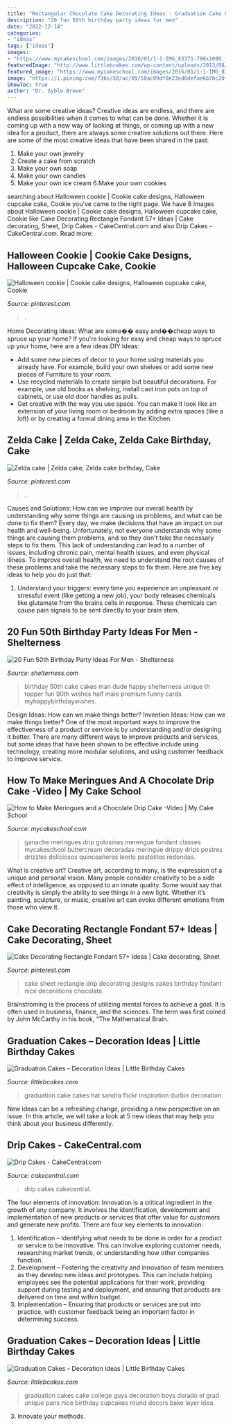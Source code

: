 ```yaml
---
title: "Rectangular Chocolate Cake Decorating Ideas : Graduation Cake Cakes Hat Sandra Flickr Inspiration Durbin Decoration"
description: "20 fun 50th birthday party ideas for men"
date: "2022-12-14"
categories:
- "ideas"
tags: ["ideas"]
images:
- "https://www.mycakeschool.com/images/2016/01/1-1-IMG_83371-780x1096.jpg"
featuredImage: "http://www.littlebcakes.com/wp-content/uploads/2013/08/Graduation-Hat-Cake.jpg"
featured_image: "https://www.mycakeschool.com/images/2016/01/1-1-IMG_83371-780x1096.jpg"
image: "https://i.pinimg.com/736x/58/ac/09/58ac09df8e23ed6defae6b7bc20f555f.jpg"
ShowToc: true
author: "Dr. Syble Brown"
---
```



What are some creative ideas?
Creative ideas are endless, and there are endless possibilities when it comes to what can be done. Whether it is coming up with a new way of looking at things, or coming up with a new idea for a product, there are always some creative solutions out there. Here are some of the most creative ideas that have been shared in the past:
1. Make your own jewelry 
2. Create a cake from scratch 
3. Make your own soap 
4. Make your own candles 
5. Make your own ice cream 
6.Make your own cookies 

	

		
searching about Halloween cookie | Cookie cake designs, Halloween cupcake cake, Cookie you've came to the right page. We have 8 Images about Halloween cookie | Cookie cake designs, Halloween cupcake cake, Cookie like Cake Decorating Rectangle Fondant 57+ Ideas | Cake decorating, Sheet, Drip Cakes - CakeCentral.com and also Drip Cakes - CakeCentral.com. Read more:
		
    
## Halloween Cookie | Cookie Cake Designs, Halloween Cupcake Cake, Cookie

<img loading=lazy src="https://i.pinimg.com/736x/58/ac/09/58ac09df8e23ed6defae6b7bc20f555f.jpg" onerror="this.onerror=null;this.src='https://tse1.mm.bing.net/th?id=OIP.rMbqWMopI6-9N4wW8kIifwHaJ4&amp;pid=15.1';" alt="Halloween cookie | Cookie cake designs, Halloween cupcake cake, Cookie">

_Source: pinterest.com_

>. 

	

Home Decorating Ideas: What are some�� easy and��cheap ways to spruce up your home?
If you're looking for easy and cheap ways to spruce up your home, here are a few ideas:DIY Ideas: 
- Add some new pieces of decor to your home using materials you already have. For example, build your own shelves or add some new pieces of Furniture to your room. 
- Use recycled materials to create simple but beautiful decorations. For example, use old books as shelving, install cast iron pots on top of cabinets, or use old door handles as pulls. 
- Get creative with the way you use space. You can make it look like an extension of your living room or bedroom by adding extra spaces (like a loft) or by creating a formal dining area in the Kitchen.

    
## Zelda Cake | Zelda Cake, Zelda Cake Birthday, Cake

<img loading=lazy src="https://i.pinimg.com/736x/6c/c6/e3/6cc6e37f69dc4fe5a6565548e84e3951.jpg" onerror="this.onerror=null;this.src='https://tse3.mm.bing.net/th?id=OIP._WHYVdgW-QKlqcnBEM-zawHaJ3&amp;pid=15.1';" alt="Zelda cake | Zelda cake, Zelda cake birthday, Cake">

_Source: pinterest.com_

>. 

	

Causes and Solutions: How can we improve our overall health by understanding why some things are causing us problems, and what can be done to fix them?
Every day, we make decisions that have an impact on our health and well-being. Unfortunately, not everyone understands why some things are causing them problems, and so they don't take the necessary steps to fix them. This lack of understanding can lead to a number of issues, including chronic pain, mental health issues, and even physical illness. To improve overall health, we need to understand the root causes of these problems and take the necessary steps to fix them. Here are five key ideas to help you do just that: 
1) Understand your triggers: every time you experience an unpleasant or stressful event (like getting a new job), your body releases chemicals like glutamate from the brains cells in response. These chemicals can cause pain signals to be sent directly to your brain stem.

    
## 20 Fun 50th Birthday Party Ideas For Men - Shelterness

<img loading=lazy src="https://i.shelterness.com/2017/02/15-50th-birthday-cake-vintage-dude-for-a-man.jpg" onerror="this.onerror=null;this.src='https://tse3.mm.bing.net/th?id=OIP.vYP4U5uZzJqbsIBEFSXSXAHaJ4&amp;pid=15.1';" alt="20 Fun 50th Birthday Party Ideas For Men - Shelterness">

_Source: shelterness.com_

>birthday 50th cake cakes man dude happy shelterness unique th topper fun 90th wishes half male premium funny cards myhappybirthdaywishes. 

	

Design Ideas: How can we make things better?
Invention Ideas: How can we make things better?
One of the most important ways to improve the effectiveness of a product or service is by understanding and/or designing it better. There are many different ways to improve products and services, but some ideas that have been shown to be effective include using technology, creating more modular solutions, and using customer feedback to improve service.

    
## How To Make Meringues And A Chocolate Drip Cake -Video | My Cake School

<img loading=lazy src="https://www.mycakeschool.com/images/2016/01/1-1-IMG_83371-780x1096.jpg" onerror="this.onerror=null;this.src='https://tse4.mm.bing.net/th?id=OIP.6IFZ5YiqwCs3pJ7OV7hRqQHaKa&amp;pid=15.1';" alt="How to Make Meringues and a Chocolate Drip Cake -Video | My Cake School">

_Source: mycakeschool.com_

>ganache meringues drip golosinas merengue fondant classes mycakeschool buttercream decoradas meringue drippy drips postres drizzles deliciosos quinceañeras leerlo pastelitos redondas. 

	

What is creative art?
Creative art, according to many, is the expression of a unique and personal vision. Many people consider creativity to be a side effect of intelligence, as opposed to an innate quality. Some would say that creativity is simply the ability to see things in a new light. Whether it’s painting, sculpture, or music, creative art can evoke different emotions from those who view it.

    
## Cake Decorating Rectangle Fondant 57+ Ideas | Cake Decorating, Sheet

<img loading=lazy src="https://i.pinimg.com/736x/71/d1/09/71d10970b7381cb906f99e96a26290b9.jpg" onerror="this.onerror=null;this.src='https://tse2.mm.bing.net/th?id=OIP.ygftNiSsyV5fkUfynQVGYwAAAA&amp;pid=15.1';" alt="Cake Decorating Rectangle Fondant 57+ Ideas | Cake decorating, Sheet">

_Source: pinterest.com_

>cake sheet rectangle drip decorating designs cakes birthday fondant nice decorations chocolate. 

	

Brainstroming is the process of utilizing mental forces to achieve a goal. It is often used in business, finance, and the sciences. The term was first coined by John McCarthy in his book, "The Mathematical Brain.

    
## Graduation Cakes – Decoration Ideas | Little Birthday Cakes

<img loading=lazy src="http://www.littlebcakes.com/wp-content/uploads/2013/08/Graduation-Hat-Cake.jpg" onerror="this.onerror=null;this.src='https://tse1.mm.bing.net/th?id=OIP.jgM4365AVLlNKLt9IofPbAHaJ4&amp;pid=15.1';" alt="Graduation Cakes – Decoration Ideas | Little Birthday Cakes">

_Source: littlebcakes.com_

>graduation cake cakes hat sandra flickr inspiration durbin decoration. 

	

New ideas can be a refreshing change, providing a new perspective on an issue. In this article, we will take a look at 5 new ideas that may help you think about your business differently.

    
## Drip Cakes - CakeCentral.com

<img loading=lazy src="https://cdn001.cakecentral.com/gallery/2017/02/900_drip-cakes-722798ZeIJW.JPG" onerror="this.onerror=null;this.src='https://tse1.mm.bing.net/th?id=OIP.bYuTu8uZaZzbcg3WXz_LJAHaJ4&amp;pid=15.1';" alt="Drip Cakes - CakeCentral.com">

_Source: cakecentral.com_

>drip cakes cakecentral. 

	

The four elements of innovation:
Innovation is a critical ingredient in the growth of any company. It involves the identification, development and implementation of new products or services that offer value for customers and generate new profits.
There are four key elements to innovation:
1) Identification – Identifying what needs to be done in order for a product or service to be innovative. This can involve exploring customer needs, researching market trends, or understanding how other companies function.
2) Development – Fostering the creativity and innovation of team members as they develop new ideas and prototypes. This can include helping employees see the potential applications for their work, providing support during testing and deployment, and ensuring that products are delivered on time and within budget. 
3) Implementation – Ensuring that products or services are put into practice, with customer feedback being an important factor in determining success.

    
## Graduation Cakes – Decoration Ideas | Little Birthday Cakes

<img loading=lazy src="http://www.littlebcakes.com/wp-content/uploads/2013/08/Graduation-Cake-Pans.jpg" onerror="this.onerror=null;this.src='https://tse2.mm.bing.net/th?id=OIP.h7JsWafve_9TjcRMi4l70wHaJ4&amp;pid=15.1';" alt="Graduation Cakes – Decoration Ideas | Little Birthday Cakes">

_Source: littlebcakes.com_

>graduation cakes cake college guys decoration boys dorado el grad unique pans nice birthday cupcakes round decors bake layer idea. 

	

3. Innovate your methods.

